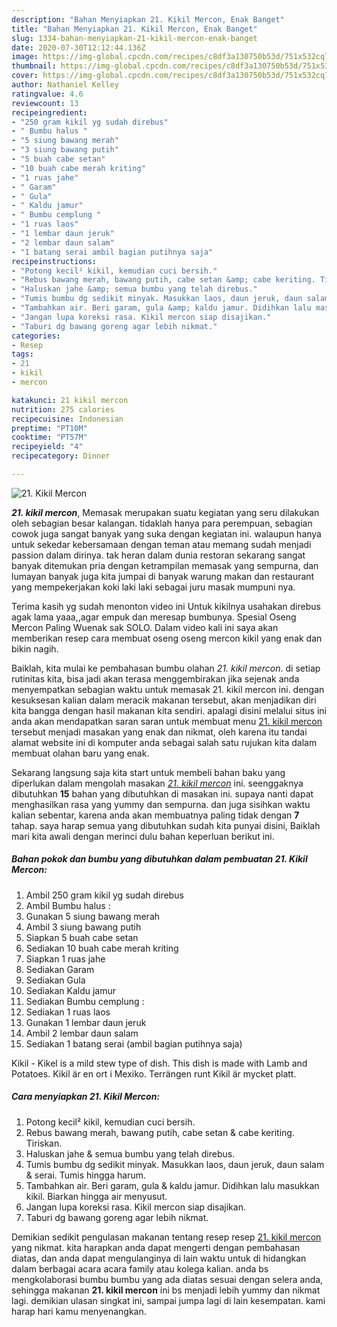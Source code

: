 ```yaml
---
description: "Bahan Menyiapkan 21. Kikil Mercon, Enak Banget"
title: "Bahan Menyiapkan 21. Kikil Mercon, Enak Banget"
slug: 1334-bahan-menyiapkan-21-kikil-mercon-enak-banget
date: 2020-07-30T12:12:44.136Z
image: https://img-global.cpcdn.com/recipes/c8df3a130750b53d/751x532cq70/21-kikil-mercon-foto-resep-utama.jpg
thumbnail: https://img-global.cpcdn.com/recipes/c8df3a130750b53d/751x532cq70/21-kikil-mercon-foto-resep-utama.jpg
cover: https://img-global.cpcdn.com/recipes/c8df3a130750b53d/751x532cq70/21-kikil-mercon-foto-resep-utama.jpg
author: Nathaniel Kelley
ratingvalue: 4.6
reviewcount: 13
recipeingredient:
- "250 gram kikil yg sudah direbus"
- " Bumbu halus "
- "5 siung bawang merah"
- "3 siung bawang putih"
- "5 buah cabe setan"
- "10 buah cabe merah kriting"
- "1 ruas jahe"
- " Garam"
- " Gula"
- " Kaldu jamur"
- " Bumbu cemplung "
- "1 ruas laos"
- "1 lembar daun jeruk"
- "2 lembar daun salam"
- "1 batang serai ambil bagian putihnya saja"
recipeinstructions:
- "Potong kecil² kikil, kemudian cuci bersih."
- "Rebus bawang merah, bawang putih, cabe setan &amp; cabe keriting. Tiriskan."
- "Haluskan jahe &amp; semua bumbu yang telah direbus."
- "Tumis bumbu dg sedikit minyak. Masukkan laos, daun jeruk, daun salam &amp; serai. Tumis hingga harum."
- "Tambahkan air. Beri garam, gula &amp; kaldu jamur. Didihkan lalu masukkan kikil. Biarkan hingga air menyusut."
- "Jangan lupa koreksi rasa. Kikil mercon siap disajikan."
- "Taburi dg bawang goreng agar lebih nikmat."
categories:
- Resep
tags:
- 21
- kikil
- mercon

katakunci: 21 kikil mercon 
nutrition: 275 calories
recipecuisine: Indonesian
preptime: "PT10M"
cooktime: "PT57M"
recipeyield: "4"
recipecategory: Dinner

---
```



![21. Kikil Mercon](https://img-global.cpcdn.com/recipes/c8df3a130750b53d/751x532cq70/21-kikil-mercon-foto-resep-utama.jpg)

<b><i>21. kikil mercon</i></b>, Memasak merupakan suatu kegiatan yang seru dilakukan oleh sebagian besar kalangan. tidaklah hanya para perempuan, sebagian cowok juga sangat banyak yang suka dengan kegiatan ini. walaupun hanya untuk sekedar kebersamaan dengan teman atau memang sudah menjadi passion dalam dirinya. tak heran dalam dunia restoran sekarang sangat banyak ditemukan pria dengan ketrampilan memasak yang sempurna, dan lumayan banyak juga kita jumpai di banyak warung makan dan restaurant yang mempekerjakan koki laki laki sebagai juru masak mumpuni nya.

Terima kasih yg sudah menonton video ini Untuk kikilnya usahakan direbus agak lama yaaa,,agar empuk dan meresap bumbunya. Spesial Oseng Mercon Paling Wuenak sak SOLO. Dalam video kali ini saya akan memberikan resep cara membuat oseng oseng mercon kikil yang enak dan bikin nagih.

Baiklah, kita mulai ke pembahasan bumbu olahan <i>21. kikil mercon</i>. di setiap rutinitas kita, bisa jadi akan terasa menggembirakan jika sejenak anda menyempatkan sebagian waktu untuk memasak 21. kikil mercon ini. dengan kesuksesan kalian dalam meracik makanan tersebut, akan menjadikan diri kita bangga dengan hasil makanan kita sendiri. apalagi disini melalui situs ini anda akan mendapatkan saran saran untuk membuat menu <u>21. kikil mercon</u> tersebut menjadi masakan yang enak dan nikmat, oleh karena itu tandai alamat website ini di komputer anda sebagai salah satu rujukan kita dalam membuat olahan baru yang enak.


Sekarang langsung saja kita start untuk membeli bahan baku yang diperlukan dalam mengolah masakan <u><i>21. kikil mercon</i></u> ini. seenggaknya dibutuhkan <b>15</b> bahan yang dibutuhkan di masakan ini. supaya nanti dapat menghasilkan rasa yang yummy dan sempurna. dan juga sisihkan waktu kalian sebentar, karena anda akan membuatnya paling tidak dengan <b>7</b> tahap. saya harap semua yang dibutuhkan sudah kita punyai disini, Baiklah mari kita awali dengan merinci dulu bahan keperluan berikut ini.

<!--inarticleads1-->

##### Bahan pokok dan bumbu yang dibutuhkan dalam pembuatan 21. Kikil Mercon:

1. Ambil 250 gram kikil yg sudah direbus
1. Ambil  Bumbu halus :
1. Gunakan 5 siung bawang merah
1. Ambil 3 siung bawang putih
1. Siapkan 5 buah cabe setan
1. Sediakan 10 buah cabe merah kriting
1. Siapkan 1 ruas jahe
1. Sediakan  Garam
1. Sediakan  Gula
1. Sediakan  Kaldu jamur
1. Sediakan  Bumbu cemplung :
1. Sediakan 1 ruas laos
1. Gunakan 1 lembar daun jeruk
1. Ambil 2 lembar daun salam
1. Sediakan 1 batang serai (ambil bagian putihnya saja)


Kikil - Kikel is a mild stew type of dish. This dish is made with Lamb and Potatoes. Kikil är en ort i Mexiko. Terrängen runt Kikil är mycket platt. 

<!--inarticleads2-->

##### Cara menyiapkan 21. Kikil Mercon:

1. Potong kecil² kikil, kemudian cuci bersih.
1. Rebus bawang merah, bawang putih, cabe setan &amp; cabe keriting. Tiriskan.
1. Haluskan jahe &amp; semua bumbu yang telah direbus.
1. Tumis bumbu dg sedikit minyak. Masukkan laos, daun jeruk, daun salam &amp; serai. Tumis hingga harum.
1. Tambahkan air. Beri garam, gula &amp; kaldu jamur. Didihkan lalu masukkan kikil. Biarkan hingga air menyusut.
1. Jangan lupa koreksi rasa. Kikil mercon siap disajikan.
1. Taburi dg bawang goreng agar lebih nikmat.




Demikian sedikit pengulasan makanan tentang resep resep <u>21. kikil mercon</u> yang nikmat. kita harapkan anda dapat mengerti dengan pembahasan diatas, dan anda dapat mengulanginya di lain waktu untuk di hidangkan dalam berbagai acara acara family atau kolega kalian. anda bs mengkolaborasi bumbu bumbu yang ada diatas sesuai dengan selera anda, sehingga makanan <b>21. kikil mercon</b> ini bs menjadi lebih yummy dan nikmat lagi. demikian ulasan singkat ini, sampai jumpa lagi di lain kesempatan. kami harap hari kamu menyenangkan.

